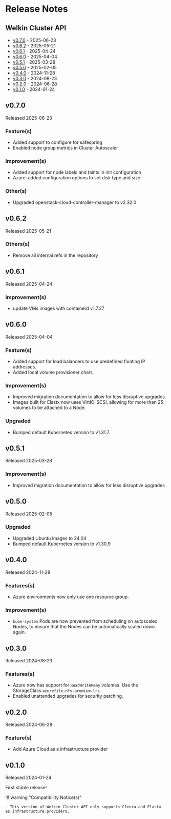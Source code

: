# Release Notes

## Welkin Cluster API

<!-- BEGIN TOC -->

- [v0.7.0](#v070) - 2025-06-23
- [v0.6.2](#v062) - 2025-05-21
- [v0.6.1](#v061) - 2025-04-24
- [v0.6.0](#v060) - 2025-04-04
- [v0.5.1](#v051) - 2025-03-28
- [v0.5.0](#v050) - 2025-02-05
- [v0.4.0](#v040) - 2024-11-28
- [v0.3.0](#v030) - 2024-08-23
- [v0.2.0](#v020) - 2024-06-28
- [v0.1.0](#v010) - 2024-01-24
<!-- END TOC -->

## v0.7.0

Released 2025-06-23

### Feature(s)

- Added support to configure for safespring
- Enabled node group metrics in Cluster Autoscaler

### Improvement(s)

- Added support for node labels and taints in init configuration
- Azure: added configuration options to set disk type and size

### Other(s)

- Upgraded openstack-cloud-controller-manager to v2.32.0

## v0.6.2

Released 2025-05-21

### Others(s)

- Remove all internal refs in the repository

## v0.6.1

Released 2025-04-24

### Improvement(s)

- update VMs images with containerd v1.7.27

## v0.6.0

Released 2025-04-04

### Feature(s)

- Added support for load balancers to use predefined floating IP addresses.
- Added local volume provisioner chart.

### Improvement(s)

- Improved migration documentation to allow for less disruptive upgrades.
- Images built for Elastx now uses VirtIO-SCSI, allowing for more than 25 volumes to be attached to a Node.

### Upgraded

- Bumped default Kubernetes version to v1.31.7.

## v0.5.1

Released 2025-03-28

### Improvement(s)

- Improved migration documentation to allow for less disruptive upgrades

## v0.5.0

Released 2025-02-05

### Upgraded

- Upgraded Ubuntu images to 24.04
- Bumped default Kubernetes version to v1.30.9

## v0.4.0

Released 2024-11-28

### Features(s)

- Azure environments now only use one resource group.

### Improvement(s)

- `kube-system` Pods are now prevented from scheduling on autoscaled Nodes, to ensure that the Nodes can be automatically scaled down again.

## v0.3.0

Released 2024-08-23

### Features(s)

- Azure now has support for `ReadWriteMany` volumes. Use the StorageClass `azurefile-nfs-premium-lrs`.
- Enabled unattended upgrades for security patching.

## v0.2.0

Released 2024-06-28

### Feature(s)

- Add Azure Cloud as a infrastructure provider

## v0.1.0

Released 2024-01-24

First stable release!

!!! warning "Compatibility Notice(s)"

    - This version of Welkin Cluster API only supports Cleura and Elastx as infrastructure providers.
